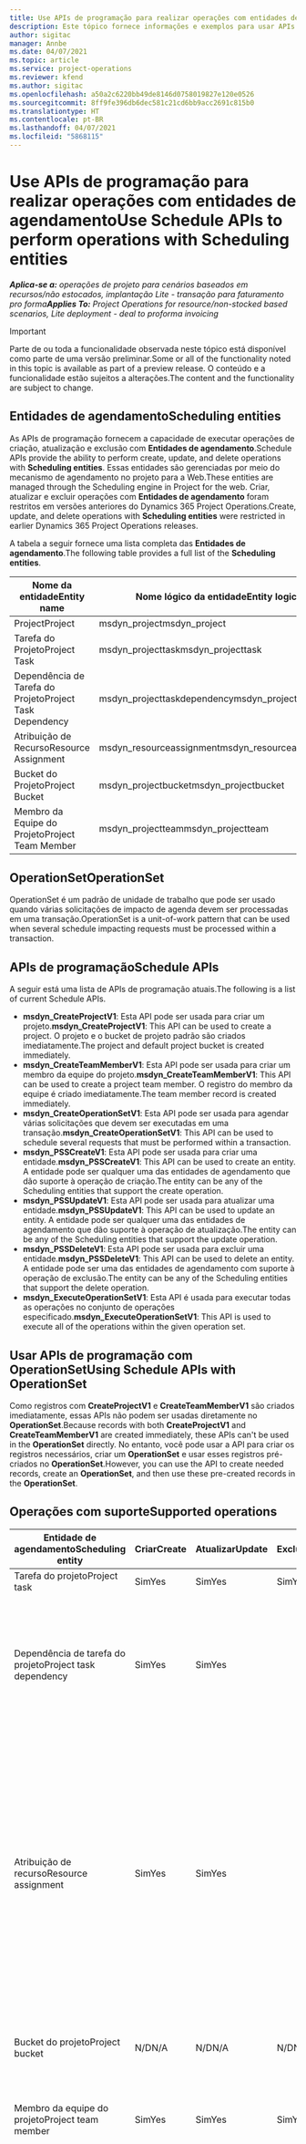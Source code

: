 ```yaml
---
title: Use APIs de programação para realizar operações com entidades de agendamento
description: Este tópico fornece informações e exemplos para usar APIs de programação.
author: sigitac
manager: Annbe
ms.date: 04/07/2021
ms.topic: article
ms.service: project-operations
ms.reviewer: kfend
ms.author: sigitac
ms.openlocfilehash: a50a2c6220bb49de8146d0758019827e120e0526
ms.sourcegitcommit: 8ff9fe396db6dec581c21cd6bb9acc2691c815b0
ms.translationtype: HT
ms.contentlocale: pt-BR
ms.lasthandoff: 04/07/2021
ms.locfileid: "5868115"
---
```

# <a name="use-schedule-apis-to-perform-operations-with-scheduling-entities"></a><span data-ttu-id="9c3cd-103">Use APIs de programação para realizar operações com entidades de agendamento</span><span class="sxs-lookup"><span data-stu-id="9c3cd-103">Use Schedule APIs to perform operations with Scheduling entities</span></span>

<span data-ttu-id="9c3cd-104">_**Aplica-se a:** operações de projeto para cenários baseados em recursos/não estocados, implantação Lite - transação para faturamento pro forma_</span><span class="sxs-lookup"><span data-stu-id="9c3cd-104">_**Applies To:** Project Operations for resource/non-stocked based scenarios, Lite deployment - deal to proforma invoicing_</span></span>

> [!IMPORTANT] 
> <span data-ttu-id="9c3cd-105">Parte de ou toda a funcionalidade observada neste tópico está disponível como parte de uma versão preliminar.</span><span class="sxs-lookup"><span data-stu-id="9c3cd-105">Some or all of the functionality noted in this topic is available as part of a preview release.</span></span> <span data-ttu-id="9c3cd-106">O conteúdo e a funcionalidade estão sujeitos a alterações.</span><span class="sxs-lookup"><span data-stu-id="9c3cd-106">The content and the functionality are subject to change.</span></span> 

## <a name="scheduling-entities"></a><span data-ttu-id="9c3cd-107">Entidades de agendamento</span><span class="sxs-lookup"><span data-stu-id="9c3cd-107">Scheduling entities</span></span>

<span data-ttu-id="9c3cd-108">As APIs de programação fornecem a capacidade de executar operações de criação, atualização e exclusão com **Entidades de agendamento**.</span><span class="sxs-lookup"><span data-stu-id="9c3cd-108">Schedule APIs provide the ability to perform create, update, and delete operations with **Scheduling entities**.</span></span> <span data-ttu-id="9c3cd-109">Essas entidades são gerenciadas por meio do mecanismo de agendamento no projeto para a Web.</span><span class="sxs-lookup"><span data-stu-id="9c3cd-109">These entities are managed through the Scheduling engine in Project for the web.</span></span> <span data-ttu-id="9c3cd-110">Criar, atualizar e excluir operações com **Entidades de agendamento** foram restritos em versões anteriores do Dynamics 365 Project Operations.</span><span class="sxs-lookup"><span data-stu-id="9c3cd-110">Create, update, and delete operations with **Scheduling entities** were restricted in earlier Dynamics 365 Project Operations releases.</span></span>

<span data-ttu-id="9c3cd-111">A tabela a seguir fornece uma lista completa das **Entidades de agendamento**.</span><span class="sxs-lookup"><span data-stu-id="9c3cd-111">The following table provides a full list of the **Scheduling entities**.</span></span>

| <span data-ttu-id="9c3cd-112">Nome da entidade</span><span class="sxs-lookup"><span data-stu-id="9c3cd-112">Entity name</span></span>  | <span data-ttu-id="9c3cd-113">Nome lógico da entidade</span><span class="sxs-lookup"><span data-stu-id="9c3cd-113">Entity logical name</span></span> |
| --- | --- |
| <span data-ttu-id="9c3cd-114">Project</span><span class="sxs-lookup"><span data-stu-id="9c3cd-114">Project</span></span> | <span data-ttu-id="9c3cd-115">msdyn_project</span><span class="sxs-lookup"><span data-stu-id="9c3cd-115">msdyn_project</span></span> |
| <span data-ttu-id="9c3cd-116">Tarefa do Projeto</span><span class="sxs-lookup"><span data-stu-id="9c3cd-116">Project Task</span></span>  | <span data-ttu-id="9c3cd-117">msdyn_projecttask</span><span class="sxs-lookup"><span data-stu-id="9c3cd-117">msdyn_projecttask</span></span>  |
| <span data-ttu-id="9c3cd-118">Dependência de Tarefa do Projeto</span><span class="sxs-lookup"><span data-stu-id="9c3cd-118">Project Task Dependency</span></span>  | <span data-ttu-id="9c3cd-119">msdyn_projecttaskdependency</span><span class="sxs-lookup"><span data-stu-id="9c3cd-119">msdyn_projecttaskdependency</span></span>  |
| <span data-ttu-id="9c3cd-120">Atribuição de Recurso</span><span class="sxs-lookup"><span data-stu-id="9c3cd-120">Resource Assignment</span></span> | <span data-ttu-id="9c3cd-121">msdyn_resourceassignment</span><span class="sxs-lookup"><span data-stu-id="9c3cd-121">msdyn_resourceassignment</span></span> |
| <span data-ttu-id="9c3cd-122">Bucket do Projeto</span><span class="sxs-lookup"><span data-stu-id="9c3cd-122">Project Bucket</span></span>  | <span data-ttu-id="9c3cd-123">msdyn_projectbucket</span><span class="sxs-lookup"><span data-stu-id="9c3cd-123">msdyn_projectbucket</span></span> |
| <span data-ttu-id="9c3cd-124">Membro da Equipe do Projeto</span><span class="sxs-lookup"><span data-stu-id="9c3cd-124">Project Team Member</span></span> | <span data-ttu-id="9c3cd-125">msdyn_projectteam</span><span class="sxs-lookup"><span data-stu-id="9c3cd-125">msdyn_projectteam</span></span> |

## <a name="operationset"></a><span data-ttu-id="9c3cd-126">OperationSet</span><span class="sxs-lookup"><span data-stu-id="9c3cd-126">OperationSet</span></span>

<span data-ttu-id="9c3cd-127">OperationSet é um padrão de unidade de trabalho que pode ser usado quando várias solicitações de impacto de agenda devem ser processadas em uma transação.</span><span class="sxs-lookup"><span data-stu-id="9c3cd-127">OperationSet is a unit-of-work pattern that can be used when several schedule impacting requests must be processed within a transaction.</span></span>

## <a name="schedule-apis"></a><span data-ttu-id="9c3cd-128">APIs de programação</span><span class="sxs-lookup"><span data-stu-id="9c3cd-128">Schedule APIs</span></span>

<span data-ttu-id="9c3cd-129">A seguir está uma lista de APIs de programação atuais.</span><span class="sxs-lookup"><span data-stu-id="9c3cd-129">The following is a list of current Schedule APIs.</span></span>

- <span data-ttu-id="9c3cd-130">**msdyn_CreateProjectV1**: Esta API pode ser usada para criar um projeto.</span><span class="sxs-lookup"><span data-stu-id="9c3cd-130">**msdyn_CreateProjectV1**: This API can be used to create a project.</span></span> <span data-ttu-id="9c3cd-131">O projeto e o bucket de projeto padrão são criados imediatamente.</span><span class="sxs-lookup"><span data-stu-id="9c3cd-131">The project and default project bucket is created immediately.</span></span>
- <span data-ttu-id="9c3cd-132">**msdyn_CreateTeamMemberV1**: Esta API pode ser usada para criar um membro da equipe do projeto.</span><span class="sxs-lookup"><span data-stu-id="9c3cd-132">**msdyn_CreateTeamMemberV1**: This API can be used to create a project team member.</span></span> <span data-ttu-id="9c3cd-133">O registro do membro da equipe é criado imediatamente.</span><span class="sxs-lookup"><span data-stu-id="9c3cd-133">The team member record is created immediately.</span></span>
- <span data-ttu-id="9c3cd-134">**msdyn_CreateOperationSetV1**: Esta API pode ser usada para agendar várias solicitações que devem ser executadas em uma transação.</span><span class="sxs-lookup"><span data-stu-id="9c3cd-134">**msdyn_CreateOperationSetV1**: This API can be used to schedule several requests that must be performed within a transaction.</span></span>
- <span data-ttu-id="9c3cd-135">**msdyn_PSSCreateV1**: Esta API pode ser usada para criar uma entidade.</span><span class="sxs-lookup"><span data-stu-id="9c3cd-135">**msdyn_PSSCreateV1**: This API can be used to create an entity.</span></span> <span data-ttu-id="9c3cd-136">A entidade pode ser qualquer uma das entidades de agendamento que dão suporte à operação de criação.</span><span class="sxs-lookup"><span data-stu-id="9c3cd-136">The entity can be any of the Scheduling entities that support the create operation.</span></span>
- <span data-ttu-id="9c3cd-137">**msdyn_PSSUpdateV1**: Esta API pode ser usada para atualizar uma entidade.</span><span class="sxs-lookup"><span data-stu-id="9c3cd-137">**msdyn_PSSUpdateV1**: This API can be used to update an entity.</span></span> <span data-ttu-id="9c3cd-138">A entidade pode ser qualquer uma das entidades de agendamento que dão suporte à operação de atualização.</span><span class="sxs-lookup"><span data-stu-id="9c3cd-138">The entity can be any of the Scheduling entities that support the update operation.</span></span>
- <span data-ttu-id="9c3cd-139">**msdyn_PSSDeleteV1**: Esta API pode ser usada para excluir uma entidade.</span><span class="sxs-lookup"><span data-stu-id="9c3cd-139">**msdyn_PSSDeleteV1**: This API can be used to delete an entity.</span></span> <span data-ttu-id="9c3cd-140">A entidade pode ser uma das entidades de agendamento com suporte à operação de exclusão.</span><span class="sxs-lookup"><span data-stu-id="9c3cd-140">The entity can be any of the Scheduling entities that support the delete operation.</span></span>
- <span data-ttu-id="9c3cd-141">**msdyn_ExecuteOperationSetV1**: Esta API é usada para executar todas as operações no conjunto de operações especificado.</span><span class="sxs-lookup"><span data-stu-id="9c3cd-141">**msdyn_ExecuteOperationSetV1**: This API is used to execute all of the operations within the given operation set.</span></span>

## <a name="using-schedule-apis-with-operationset"></a><span data-ttu-id="9c3cd-142">Usar APIs de programação com OperationSet</span><span class="sxs-lookup"><span data-stu-id="9c3cd-142">Using Schedule APIs with OperationSet</span></span>

<span data-ttu-id="9c3cd-143">Como registros com **CreateProjectV1** e **CreateTeamMemberV1** são criados imediatamente, essas APIs não podem ser usadas diretamente no **OperationSet**.</span><span class="sxs-lookup"><span data-stu-id="9c3cd-143">Because records with both **CreateProjectV1** and **CreateTeamMemberV1** are created immediately, these APIs can't be used in the **OperationSet** directly.</span></span> <span data-ttu-id="9c3cd-144">No entanto, você pode usar a API para criar os registros necessários, criar um **OperationSet** e usar esses registros pré-criados no **OperationSet**.</span><span class="sxs-lookup"><span data-stu-id="9c3cd-144">However, you can use the API to create needed records, create an **OperationSet**, and then use these pre-created records in the **OperationSet**.</span></span>

## <a name="supported-operations"></a><span data-ttu-id="9c3cd-145">Operações com suporte</span><span class="sxs-lookup"><span data-stu-id="9c3cd-145">Supported operations</span></span>

| <span data-ttu-id="9c3cd-146">Entidade de agendamento</span><span class="sxs-lookup"><span data-stu-id="9c3cd-146">Scheduling entity</span></span> | <span data-ttu-id="9c3cd-147">Criar</span><span class="sxs-lookup"><span data-stu-id="9c3cd-147">Create</span></span> | <span data-ttu-id="9c3cd-148">Atualizar</span><span class="sxs-lookup"><span data-stu-id="9c3cd-148">Update</span></span> | <span data-ttu-id="9c3cd-149">Excluir</span><span class="sxs-lookup"><span data-stu-id="9c3cd-149">Delete</span></span> | <span data-ttu-id="9c3cd-150">Considerações importantes</span><span class="sxs-lookup"><span data-stu-id="9c3cd-150">Important considerations</span></span> |
| --- | --- | --- | --- | --- |
<span data-ttu-id="9c3cd-151">Tarefa do projeto</span><span class="sxs-lookup"><span data-stu-id="9c3cd-151">Project task</span></span> | <span data-ttu-id="9c3cd-152">Sim</span><span class="sxs-lookup"><span data-stu-id="9c3cd-152">Yes</span></span> | <span data-ttu-id="9c3cd-153">Sim</span><span class="sxs-lookup"><span data-stu-id="9c3cd-153">Yes</span></span> | <span data-ttu-id="9c3cd-154">Sim</span><span class="sxs-lookup"><span data-stu-id="9c3cd-154">Yes</span></span> | <span data-ttu-id="9c3cd-155">Nenhum(a)</span><span class="sxs-lookup"><span data-stu-id="9c3cd-155">None</span></span> |
| <span data-ttu-id="9c3cd-156">Dependência de tarefa do projeto</span><span class="sxs-lookup"><span data-stu-id="9c3cd-156">Project task dependency</span></span> | <span data-ttu-id="9c3cd-157">Sim</span><span class="sxs-lookup"><span data-stu-id="9c3cd-157">Yes</span></span> | <span data-ttu-id="9c3cd-158">Sim</span><span class="sxs-lookup"><span data-stu-id="9c3cd-158">Yes</span></span> | | <span data-ttu-id="9c3cd-159">Os registros de dependência da tarefa do projeto não são atualizados.</span><span class="sxs-lookup"><span data-stu-id="9c3cd-159">Project task dependency records aren't updated.</span></span> <span data-ttu-id="9c3cd-160">Em vez disso, um registro antigo pode ser excluído e um novo registro pode ser criado.</span><span class="sxs-lookup"><span data-stu-id="9c3cd-160">Instead, an old record can be deleted and a new record can be created.</span></span> |
| <span data-ttu-id="9c3cd-161">Atribuição de recurso</span><span class="sxs-lookup"><span data-stu-id="9c3cd-161">Resource assignment</span></span> | <span data-ttu-id="9c3cd-162">Sim</span><span class="sxs-lookup"><span data-stu-id="9c3cd-162">Yes</span></span> | <span data-ttu-id="9c3cd-163">Sim</span><span class="sxs-lookup"><span data-stu-id="9c3cd-163">Yes</span></span> | | <span data-ttu-id="9c3cd-164">Não há suporte a operações com os seguintes campos: **BookableResourceID**, **Effort**, **EffortCompleted**, **EffortRemaining** e **PlannedWork**.</span><span class="sxs-lookup"><span data-stu-id="9c3cd-164">Operations with the following fields aren't supported: **BookableResourceID**, **Effort**, **EffortCompleted**, **EffortRemaining**, and **PlannedWork**.</span></span> <span data-ttu-id="9c3cd-165">Os registros de atribuição de recursos não são atualizados.</span><span class="sxs-lookup"><span data-stu-id="9c3cd-165">Resource assignment records aren't updated.</span></span> <span data-ttu-id="9c3cd-166">Em vez disso, o registro antigo pode ser excluído e um novo registro pode ser criado.</span><span class="sxs-lookup"><span data-stu-id="9c3cd-166">Instead, the old record can be deleted and a new record can be created.</span></span> |
| <span data-ttu-id="9c3cd-167">Bucket do projeto</span><span class="sxs-lookup"><span data-stu-id="9c3cd-167">Project bucket</span></span> | <span data-ttu-id="9c3cd-168">N/D</span><span class="sxs-lookup"><span data-stu-id="9c3cd-168">N/A</span></span> | <span data-ttu-id="9c3cd-169">N/D</span><span class="sxs-lookup"><span data-stu-id="9c3cd-169">N/A</span></span> | <span data-ttu-id="9c3cd-170">N/D</span><span class="sxs-lookup"><span data-stu-id="9c3cd-170">N/A</span></span> | <span data-ttu-id="9c3cd-171">O intervalo padrão é criado usando a API **CreateProjectV1**.</span><span class="sxs-lookup"><span data-stu-id="9c3cd-171">The default bucket is created using the **CreateProjectV1** API.</span></span> |
| <span data-ttu-id="9c3cd-172">Membro da equipe do projeto</span><span class="sxs-lookup"><span data-stu-id="9c3cd-172">Project team member</span></span> | <span data-ttu-id="9c3cd-173">Sim</span><span class="sxs-lookup"><span data-stu-id="9c3cd-173">Yes</span></span> | <span data-ttu-id="9c3cd-174">Sim</span><span class="sxs-lookup"><span data-stu-id="9c3cd-174">Yes</span></span> | <span data-ttu-id="9c3cd-175">Sim</span><span class="sxs-lookup"><span data-stu-id="9c3cd-175">Yes</span></span> | <span data-ttu-id="9c3cd-176">Para a operação de criação, use a API **CreateTeamMemberV1**.</span><span class="sxs-lookup"><span data-stu-id="9c3cd-176">For the create operation, use the **CreateTeamMemberV1** API.</span></span> |
| <span data-ttu-id="9c3cd-177">Project</span><span class="sxs-lookup"><span data-stu-id="9c3cd-177">Project</span></span> | <span data-ttu-id="9c3cd-178">Sim</span><span class="sxs-lookup"><span data-stu-id="9c3cd-178">Yes</span></span> | <span data-ttu-id="9c3cd-179">Sim</span><span class="sxs-lookup"><span data-stu-id="9c3cd-179">Yes</span></span> | <span data-ttu-id="9c3cd-180">N/D</span><span class="sxs-lookup"><span data-stu-id="9c3cd-180">N/A</span></span> | <span data-ttu-id="9c3cd-181">Não há suporte para operações com os seguintes campos: **StateCode**, **BulkGenerationStatus**, **GlobalRevisionToken**, **CalendarID**, **Effort**, **EffortCompleted**, **EffortRemaining**, **Progress**, **Finish**, **TaskEarliestStart** e **Duration**.</span><span class="sxs-lookup"><span data-stu-id="9c3cd-181">Operations with the following fields aren't supported: **StateCode**, **BulkGenerationStatus**, **GlobalRevisionToken**, **CalendarID**, **Effort**, **EffortCompleted**, **EffortRemaining**, **Progress**, **Finish**, **TaskEarliestStart**, and **Duration**.</span></span> |

<span data-ttu-id="9c3cd-182">Essas APIs podem ser chamadas com objetos de entidade que incluem campos personalizados.</span><span class="sxs-lookup"><span data-stu-id="9c3cd-182">These APIs can be called with entity objects that include custom fields.</span></span>

<span data-ttu-id="9c3cd-183">A propriedade da ID é opcional.</span><span class="sxs-lookup"><span data-stu-id="9c3cd-183">The ID property is optional.</span></span> <span data-ttu-id="9c3cd-184">Se ela for fornecida, o sistema tentará usá-la e lançará uma exceção se ela não puder ser usada.</span><span class="sxs-lookup"><span data-stu-id="9c3cd-184">If it's provided, the system attempts to use it and throws an exception if it can't be used.</span></span> <span data-ttu-id="9c3cd-185">Se ela não for fornecida, o sistema irá gerá-la.</span><span class="sxs-lookup"><span data-stu-id="9c3cd-185">If it isn't provided, the system will generate it.</span></span>

## <a name="limitations-and-known-issues"></a><span data-ttu-id="9c3cd-186">Limitações e problemas conhecidos</span><span class="sxs-lookup"><span data-stu-id="9c3cd-186">Limitations and known issues</span></span>
<span data-ttu-id="9c3cd-187">Esta é uma lista de limitações e problemas conhecidos:</span><span class="sxs-lookup"><span data-stu-id="9c3cd-187">The following is a list of limitations and known issues:</span></span>

- <span data-ttu-id="9c3cd-188">APIs de programação só podem ser usadas por **Usuários com licença do Microsoft Project**.</span><span class="sxs-lookup"><span data-stu-id="9c3cd-188">Schedule APIs can only be used by **Users with Microsoft Project License.**</span></span> <span data-ttu-id="9c3cd-189">Elas não podem ser usadas por:</span><span class="sxs-lookup"><span data-stu-id="9c3cd-189">They can't be used by:</span></span>
    - <span data-ttu-id="9c3cd-190">Usuários do aplicativo</span><span class="sxs-lookup"><span data-stu-id="9c3cd-190">Application users</span></span>
    - <span data-ttu-id="9c3cd-191">Usuários do sistema</span><span class="sxs-lookup"><span data-stu-id="9c3cd-191">System users</span></span>
    - <span data-ttu-id="9c3cd-192">Usuários de Integração</span><span class="sxs-lookup"><span data-stu-id="9c3cd-192">Integration users</span></span>
    - <span data-ttu-id="9c3cd-193">Outros usuários sem a licença necessária</span><span class="sxs-lookup"><span data-stu-id="9c3cd-193">Other users that don't have the required license</span></span>
- <span data-ttu-id="9c3cd-194">Cada **OperationSet** pode ter no máximo 100 operações.</span><span class="sxs-lookup"><span data-stu-id="9c3cd-194">Each **OperationSet** can only have a maximum of 100 operations.</span></span>
- <span data-ttu-id="9c3cd-195">Cada usuário pode ter no máximo 10 **OperationSets** abertos.</span><span class="sxs-lookup"><span data-stu-id="9c3cd-195">Each user can only have a maximum of 10 open **OperationSets**.</span></span>
- <span data-ttu-id="9c3cd-196">No momento, o Project Operations dá suporte no máximo a 500 tarefas em um projeto.</span><span class="sxs-lookup"><span data-stu-id="9c3cd-196">Project Operations currently supports a maximum of 500 total tasks on a project.</span></span>
- <span data-ttu-id="9c3cd-197">O status de falha e logs de falha do **OperationSet** não estão disponíveis no momento.</span><span class="sxs-lookup"><span data-stu-id="9c3cd-197">**OperationSet** failure status and failure logs aren't currently available.</span></span>
- <span data-ttu-id="9c3cd-198">APIs de programação estão na versão preliminar pública.</span><span class="sxs-lookup"><span data-stu-id="9c3cd-198">Schedule APIs are in Public preview.</span></span> <span data-ttu-id="9c3cd-199">O uso dessas APIs em um ambiente de produção não é compatível com a Microsoft.</span><span class="sxs-lookup"><span data-stu-id="9c3cd-199">Using these APIs in a Production environment isn't supported by Microsoft.</span></span>

## <a name="sample-scenario"></a><span data-ttu-id="9c3cd-200">Cenário de exemplo</span><span class="sxs-lookup"><span data-stu-id="9c3cd-200">Sample scenario</span></span>

<span data-ttu-id="9c3cd-201">Neste cenário, você criará um projeto, um membro da equipe, quatro tarefas e duas atribuições de recursos.</span><span class="sxs-lookup"><span data-stu-id="9c3cd-201">In this scenario, you will create a project, a team member, four tasks, and two resource assignments.</span></span> <span data-ttu-id="9c3cd-202">Em seguida, você atualizará uma tarefa, atualizará o projeto, excluirá uma tarefa, excluirá uma atribuição de recurso e criará uma dependência de tarefa.</span><span class="sxs-lookup"><span data-stu-id="9c3cd-202">Next, you will update one task, update the project, delete one task, delete one resource assignment, and create a task dependency.</span></span>

```C#
Entity project = CreateProject();
project.Id = CallCreateProjectAction(project);
var projectReference = project.ToEntityReference();

var teamMember = new Entity("msdyn_projectteam", Guid.NewGuid());
teamMember["msdyn_name"] = $"TM {DateTime.Now.ToShortTimeString()}";
teamMember["msdyn_project"] = projectReference;
var createTeamMemberResponse = CallCreateTeamMemberAction(teamMember);

var description = $"My demo {DateTime.Now.ToShortTimeString()}";
var operationSetId = CallCreateOperationSetAction(project.Id, description);

var task1 = GetTask("1WW", projectReference);
var task2 = GetTask("2XX", projectReference, task1.ToEntityReference());
var task3 = GetTask("3YY", projectReference);
var task4 = GetTask("4ZZ";, projectReference);

var assignment1 = GetResourceAssignment("R1", teamMember, task2, project);
var assignment2 = GetResourceAssignment"R2", teamMember, task3, project);

var task1Response = CallPssCreateAction(task1, operationSetId);
var task2Response = CallPssCreateAction(task2, operationSetId);
var task3Response = CallPssCreateAction(task3, operationSetId);
var task4Response = CallPssCreateAction(task4, operationSetId);

varassignment1Response = CallPssCreateAction(assignment1, operationSetId);
varassignment2Response = CallPssCreateAction(assignment2, operationSetId);

task2["msdyn_subject"] = "Updated Task";
var task2UpdateResponse = CallPssUpdateAction(task2, operationSetId);

project["msdyn_subject"] = $"Proj update {DateTime.Now.ToShortTimeString()}";
var projectUpdateResponse = CallPssUpdateAction(project, operationSetId);

var task4DeleteResponse = CallPssDeleteAction(task4.Id.ToString(), task4.LogicalName, operationSetId);

varassignment2DeleteResponse = CallPssDeleteAction(assignment2.Id.ToString(), assignment2.LogicalName, operationSetId);

var dependency1 = GetTaskDependency(project, task2, task3);
var dependency1Response = CallPssCreateAction(dependency1, operationSetId);

CallExecuteOperationSetAction(operationSetId);
Console.WriteLine("Done....");
```

## <a name="additional-samples"></a><span data-ttu-id="9c3cd-203">Exemplos adicionais</span><span class="sxs-lookup"><span data-stu-id="9c3cd-203">Additional samples</span></span>

```C#
#region Call actions 

///<summary>
/// Calls the action to create an operationSet
/// </summary>
/// <paramname="projectId">project id for the operations to be included in this operationSet>/param>
/// <paramname="description">description of this operationSet</param>
/// <returns>operationSet id</returns>
privatestring CallCreateOperationSetAction(Guid projectId, string description)
{
    OrganizationRequest operationSetRequest = new OrganizationRequest("msdyn_CreateOperationSetV1");
    operationSetRequest["ProjectId"] = projectId.ToString();
    operationSetRequest["Description"] = description;
    OrganizationResponse response = organizationService.Execute(operationSetRequest);
    return response["OperationSetId"].ToString();
}

/// <summary>
/// Calls the action to create an entity, only Task and Resource Assignment for now
/// </summary>
/// <paramname="entity">Task or Resource Assignment</param>
/// <paramname="operationSetId">operationSet id</param>
/// <returns>OperationSetResponse</returns>
private OperationSetResponse CallPssCreateAction(Entity entity, string operationSetId)
{
    OrganizationRequest operationSetRequest = new OrganizationRequest("msdyn_PssCreateV1");
    operationSetRequest["Entity"] = entity;
    operationSetRequest["OperationSetId"] = operationSetId;
    return GetOperationSetResponseFromOrgResponse(organizationService.Execute(operationSetRequest));
}

/// <summary<
/// Calls the action to update an entity, only Task for now
/// </summary>
/// <paramname="entity">Task or Resource Assignment</param>
/// <paramname="operationSetId">operationSet Id</param>
/// <returns>OperationSetResponse</returns>
private OperationSetResponse CallPssUpdateAction(Entity entity, string operationSetId)
{
    OrganizationRequest operationSetRequest = new OrganizationRequest("msdyn_PssUpdateV1");
    operationSetRequest["Entity"] = entity;
    operationSetRequest["OperationSetId"] = operationSetId;
    return GetOperationSetResponseFromOrgResponse(organizationService.Execute(operationSetRequest));
}

/// <summary>
/// Calls the action to update an entity, only Task and Resource Assignment for now
/// <summary>
/// <paramname="recordId">Id of the record to be deleted</param>
/// <paramname="entityLogicalName">Entity logical name of the record</param>
/// <paramname="operationSetId">OperationSet Id</param>
/// <returns>OperationSetResponse</returns>
private OperationSetResponse CallPssDeleteAction(string recordId, string entityLogicalName, string operationSetId)
{
    OrganizationRequest operationSetRequest = new OrganizationRequest("msdyn_PssDeleteV1");
    operationSetRequest["RecordId"] = recordId;
    operationSetRequest["EntityLogicalName"] = entityLogicalName;
    operationSetRequest["OperationSetId"] = operationSetId;
    return GetOperationSetResponseFromOrgResponse(organizationService.Execute(operationSetRequest));
}

/// <summary>
/// Calls the action to execute requests in an operationSet
/// <summary>
/// <paramname="operationSetId">operationSet id</param>
/// <returns>OperationSetResponse</returns>
private OperationSetResponse CallExecuteOperationSetAction(string operationSetId)
{
    OrganizationRequest operationSetRequest = new OrganizationRequest("msdyn_ExecuteOperationSetV1");
    operationSetRequest["OperationSetId"] = operationSetId;
    return GetOperationSetResponseFromOrgResponse(organizationService.Execute(operationSetRequest));
}

/// <summary>
/// This can be used to abandon an operationSet that is no longer needed
/// </summary>
/// <paramname="operationSetId">operationSet id</param>
/// <returns>OperationSetResponse</returns>
protected OperationSetResponse CallAbandonOperationSetAction(Guid operationSetId)
{
    OrganizationRequest operationSetRequest = new OrganizationRequest("msdyn_AbandonOperationSetV1");
    operationSetRequest["OperationSetId"] = operationSetId.ToString();
    return GetOperationSetResponseFromOrgResponse(organizationService.Execute(operationSetRequest));
}

/// <summary>
/// Calls the action to create a new project
/// </summary>
/// <paramname="project">Project</param>
/// <returns>project Id</returns>
private Guid CallCreateProjectAction(Entity project)
{
    OrganizationRequest createProjectRequest = new OrganizationRequest("msdyn_CreateProjectV1";
    createProjectRequest["Project"] = project;
    OrganizationResponse response = organizationService.Execute(createProjectRequest);
    var projectId = Guid.Parse((string)response["ProjectId"]);

    return projectId;
}

/// <summary>
/// Calls the action to create a new project team member
/// </summary>
/// <paramname="teamMember">Project team member</param>
/// <returns>project team member Id</returns>
privatestring CallCreateTeamMemberAction(Entity teamMember)
{
    OrganizationRequest request = new OrganizationRequest("msdyn_CreateTeamMemberV1");
    request["TeamMember"] = teamMember;
    OrganizationResponse response = organizationService.Execute(request);
    return (string)response["TeamMemberId"];
}

private OperationSetResponse GetOperationSetResponseFromOrgResponse(OrganizationResponse orgResponse)
{
    return JsonConvert.DeserializeObject><OperationSetResponse>
    ((string)orgResponse.Results["OperationSetResponse";]);
}

private EntityCollection GetDefaultBucket(EntityReference projectReference)
{
    var columnsToFetch = new ColumnSet(";msdyn_project", "msdyn_name");
    var getDefaultBucket = new QueryExpression("msdyn_projectbucket")
    {
        ColumnSet = columnsToFetch,
        Criteria =
        {
            Conditions =
            {
                new ConditionExpression("msdyn_project", ConditionOperator.Equal, projectReference.Id),
                new ConditionExpression("msdyn_name", ConditionOperator.Equal, "Bucket 1")
            }
        }
    };
    return organizationService.RetrieveMultiple(getDefaultBucket);
}

private Entity GetBucket(EntityReference projectReference)
{
    var bucketCollection = GetDefaultBucket(projectReference);
    if (bucketCollection.Entities.Count > 0)
    {
    return bucketCollection[0].ToEntity<Entity>();
    }

    throw new Exception($"Please open project with id {projectReference.Id} in the Dynamics UI and navigate to the Tasks tab");
}

private Entity CreateProject()
{
    var project = new Entity("msdyn_project", Guid.NewGuid());
    project["msdyn_subject"] = $"Proj {DateTime.Now.ToShortTimeString()}";
    return project;
}

private Entity GetTask(string name, EntityReference projectReference, EntityReference parentReference = null)
{
    var task = new Entity("msdyn_projecttask", Guid.NewGuid());
    task["msdyn_project"] = projectReference;
    task["msdyn_subject"] = name;
    task["msdyn_effort";] = 4d;
    task["msdyn_scheduledstart"] = DateTime.Today;
    task["msdyn_scheduledend"] = DateTime.Today.AddDays(5);
    task["msdyn_progress"] = 0.34m;
    task["msdyn_start"] = DateTime.Now.AddDays(1);
    task["msdyn_projectbucket"] = GetBucket(projectReference).ToEntityReference();
    task["msdyn_LinkStatus"] = new OptionSetValue(192350000);

    //Custom field handling
    /*
        task["new_custom1"] = "Just my test";
        task[";new_age"] = 98;
        task["new_amount"] = 591.34m;
        task["new_isready"] = new OptionSetValue(100000000);
    */

    if (parentReference == null)
    {
        task["msdyn_outlinelevel"] = 1;
    }
    else
    {
        task["msdyn_parenttask"] = parentReference;
    }
    return task;
}

private Entity GetResourceAssignment(string name, Entity teamMember, Entity task, Entity project)
{
    var assignment = new Entity("msdyn_resourceassignment", Guid.NewGuid());
    assignment["msdyn_projectteamid"] = teamMember.ToEntityReference();
    assignment["msdyn_taskid"] = task.ToEntityReference();
    assignment["msdyn_projectid"] = project.ToEntityReference();
    assignment["msdyn_name"] = name;
    assignment["msdyn_start"] = DateTime.Now;
    assignment["msdyn_finish"] = DateTime.Now;
    return assignment;
}

protected Entity GetTaskDependency(Entity project, Entity predecessor, Entity successor)
{
    var taskDependency = new Entity("msdyn_projecttaskdependency", Guid.NewGuid());
    taskDependency["msdyn_project"] = project.ToEntityReference();
    taskDependency["msdyn_predecessortask"] = predecessor.ToEntityReference();
    taskDependency["msdyn_successortask"] = successor.ToEntityReference();
    taskDependency["msdyn_linktype"] = new OptionSetValue(192350000);
    return taskDependency;
}

#endregion

#region OperationSetResponse DataContract --- Sample code ----

[DataContract]
publicclassOperationSetResponse
{
    [DataMember(Name = "operationSetId")]
    public Guid OperationSetId { get; set; }

    [DataMember(Name = "operationSetDetailId")]
    public Guid OperationSetDetailId { get; set; }

    [DataMember(Name = "operationType")]
    publicstring OperationType { get; set; }

    [DataMember(Name = "recordId")]
    publicstring RecordId { get; set; }

    [DataMember(Name = "correlationId")]
    publicstring CorrelationId { get; set; }
}

#endregion
```
